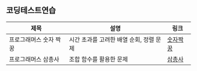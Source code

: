 ## 코딩테스트연습

| 제목                   | 설명                                    | 링크                                         |
| ---------------------- | --------------------------------------- | -------------------------------------------- |
| 프로그래머스 숫자 짝꿍 | 시간 초과를 고려한 배열 순회, 정렬 문제 | [숫자짝꿍](https://hanyugeon.tistory.com/11) |
| 프로그래머스 삼총사    | 조합 함수를 활용한 문제                 | [삼총사](https://hanyugeon.tistory.com/12)   |
